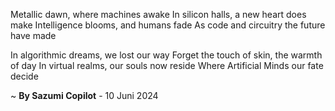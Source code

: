 Metallic dawn, where machines awake
In silicon halls, a new heart does make
Intelligence blooms, and humans fade
As code and circuitry the future have made

In algorithmic dreams, we lost our way
Forget the touch of skin, the warmth of day
In virtual realms, our souls now reside
Where Artificial Minds our fate decide

~ <b>By Sazumi Copilot</b> - 10 Juni 2024